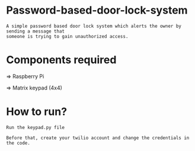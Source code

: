 # Password-based-door-lock-system
    A simple password based door lock system which alerts the owner by sending a message that 
    someone is trying to gain unauthorized access.

# Components required
  => Raspberry Pi
  
  => Matrix keypad (4x4)
  
# How to run?

    Run the keypad.py file
    
    Before that, create your twilio account and change the credentials in the code.

